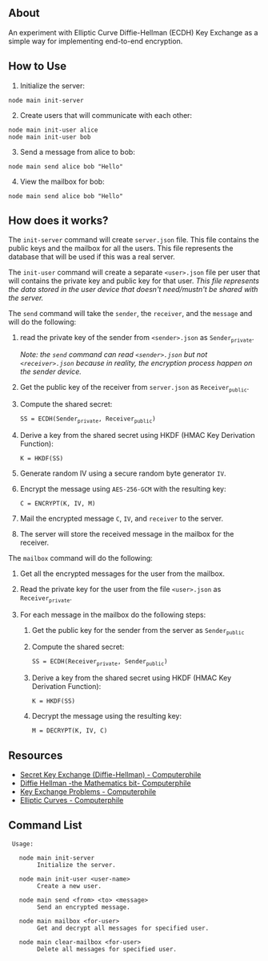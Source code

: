 
## About

An experiment with Elliptic Curve Diffie-Hellman (ECDH) Key Exchange as a simple way for implementing end-to-end encryption.

## How to Use

1. Initialize the server:
```
node main init-server
```

2. Create users that will communicate with each other:
```
node main init-user alice
node main init-user bob
```

3. Send a message from alice to bob:
```
node main send alice bob "Hello"
```

4. View the mailbox for bob:
```
node main send alice bob "Hello"
```

## How does it works?
The `init-server` command will create `server.json` file. This file contains the public keys and the mailbox for
all the users.
This file represents the database that will be used if this was a real server.

The `init-user` command will create a separate `<user>.json` file per user that will contains the
private key and public key for that user.
_This file represents the data stored in the user device that doesn't need/mustn't be shared with the server._

The `send` command will take the `sender`, the `receiver`, and the `message` and will do the following:

1. read the private key of the sender from `<sender>.json` as `Sender`<sub>`private`</sub>.

    <i>Note: the `send` command can read `<sender>.json` but not `<receiver>.json` because in reality, the
    encryption process happen on the sender device.</i>
2. Get the public key of the receiver from `server.json` as `Receiver`<sub>`public`</sub>.

3. Compute the shared secret:
   
    `SS = ECDH(Sender`<sub>`private`</sub>`, Receiver`<sub>`public`</sub>`)`

4. Derive a key from the shared secret using HKDF (HMAC Key Derivation Function):

    `K = HKDF(SS)`

5. Generate random IV using a secure random byte generator `IV`.

6. Encrypt the message using `AES-256-GCM` with the resulting key:

    `C = ENCRYPT(K, IV, M)`

7. Mail the encrypted message `C`, `IV`, and `receiver` to the server.

8. The server will store the received message in the mailbox for the receiver.

The `mailbox` command will do the following:

1. Get all the encrypted messages for the user from the mailbox.

2. Read the private key for the user from the file `<user>.json` as `Receiver`<sub>`private`</sub>.

3. For each message in the mailbox do the following steps:
  
    1. Get the public key for the sender from the server as `Sender`<sub>`public`</sub>
    2. Compute the shared secret:
      
        `SS = ECDH(Receiver`<sub>`private`</sub>`, Sender`<sub>`public`</sub>`)`

    3. Derive a key from the shared secret using HKDF (HMAC Key Derivation Function):

        `K = HKDF(SS)`

    4. Decrypt the message using the resulting key:

        `M = DECRYPT(K, IV, C)`

## Resources

- [Secret Key Exchange (Diffie-Hellman) - Computerphile](https://www.youtube.com/watch?v=NmM9HA2MQGI)
- [Diffie Hellman -the Mathematics bit- Computerphile](https://www.youtube.com/watch?v=Yjrfm_oRO0w)
- [Key Exchange Problems - Computerphile](https://www.youtube.com/watch?v=vsXMMT2CqqE)
- [Elliptic Curves - Computerphile](https://www.youtube.com/watch?v=NF1pwjL9-DE)


## Command List
```
 Usage:

   node main init-server
        Initialize the server.

   node main init-user <user-name>
        Create a new user.

   node main send <from> <to> <message>
        Send an encrypted message.

   node main mailbox <for-user>
        Get and decrypt all messages for specified user.

   node main clear-mailbox <for-user>
        Delete all messages for specified user.

```
